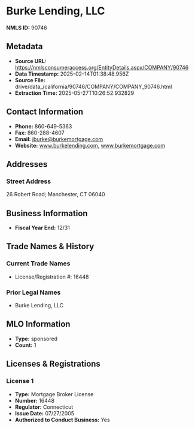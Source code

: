# Burke Lending, LLC

**NMLS ID:** 90746

## Metadata
- **Source URL:** https://nmlsconsumeraccess.org/EntityDetails.aspx/COMPANY/90746
- **Data Timestamp:** 2025-02-14T01:38:48.956Z
- **Source File:** drive/data_/california/90746/COMPANY/COMPANY_90746.html
- **Extraction Time:** 2025-05-27T10:26:52.932829

## Contact Information
- **Phone:** 860-649-5363
- **Fax:** 860-288-4607
- **Email:** jburke@burkemortgage.com
- **Website:** www.burkelending.com, www.burkemortgage.com

## Addresses
### Street Address
26 Robert Road; Manchester, CT 06040

## Business Information
- **Fiscal Year End:** 12/31

## Trade Names & History
### Current Trade Names
- License/Registration #: 16448

### Prior Legal Names
- Burke Lending, LLC

## MLO Information
- **Type:** sponsored
- **Count:** 1

## Licenses & Registrations

### License 1
- **Type:** Mortgage Broker License
- **Number:** 16448
- **Regulator:** Connecticut
- **Issue Date:** 07/27/2005
- **Authorized to Conduct Business:** Yes
